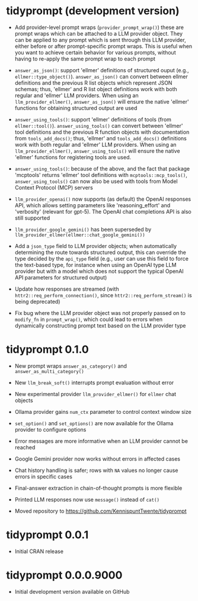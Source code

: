 # tidyprompt (development version)

* Add provider-level prompt wraps (`provider_prompt_wrap()`) these are prompt
wraps which can be attached to a LLM provider object. They can be applied to
any prompt which is sent through this LLM provider, either before or after
prompt-specific prompt wraps. This is useful when you want to achieve 
certain behavior for various prompts, without having to re-apply the same
prompt wrap to each prompt

* `answer_as_json()`: support 'ellmer' definitions of structured ouput
(e.g., `ellmer::type_object()`). `answer_as_json()` can convert between ellmer
definitions and the previous R list objects which represent JSON schemas; thus,
'ellmer' and R list object definitions work with both regular and 'ellmer'
LLM providers. When using an `llm_provider_ellmer()`, `answer_as_json()` will 
ensure the native 'ellmer' functions for obtaining structured output are used

* `answer_using_tools()`: support 'ellmer' definitions of tools (from 
`ellmer::tool()`). `answer_using_tools()` can convert between 'ellmer' tool
definitions and the previous R function objects with documentation from 
`tools_add_docs()`; thus, 'ellmer' and `tools_add_docs()` definitions work
with both regular and 'ellmer' LLM providers. When using an 
`llm_provider_ellmer()`, `answer_using_tools()` will ensure the native 'ellmer'
functions for registering tools are used. 

* `answer_using_tools()`: because of the above, and the fact that 
package 'mcptools' returns 'ellmer' tool definitions with 
`mcptools::mcp_tools()`, `answer_using_tools()`
can now also be used with tools from Model Context Protocol (MCP) servers

* `llm_provider_openai()` now supports (as default) the OpenAI responses API,
which allows setting parameters like 'reasoning_effort' and 'verbosity' 
(relevant for gpt-5). The OpenAI chat completions API is also still supported

* `llm_provider_google_gemini()` has been superseded by
`llm_provider_ellmer(ellmer::chat_google_gemini())`

* Add a `json_type` field to LLM provider objects; when automatically
determining the route towards structured output, this can override the type 
decided by the `api_type` field (e.g., user can use this field to force the 
text-based type, for instance when using an OpenAI type LLM provider but with a 
model which does not support the typical OpenAI API parameters for structured 
output)

* Update how responses are streamed (with `httr2::req_perform_connection()`, 
since `httr2::req_perform_stream()` is being deprecated)

* Fix bug where the LLM provider object was not properly passed on to
`modify_fn` in `prompt_wrap()`, which could lead to errors when dynamically
constructing prompt text based on the LLM provider type

# tidyprompt 0.1.0

* New prompt wraps `answer_as_category()` and `answer_as_multi_category()`

* New `llm_break_soft()` interrupts prompt evaluation without error

* New experimental provider `llm_provider_ellmer()` for `ellmer` chat objects

* Ollama provider gains `num_ctx` parameter to control context window size

* `set_option()` and `set_options()` are now available for the Ollama provider
to configure options

* Error messages are more informative when an LLM provider cannot be reached

* Google Gemini provider now works without errors in affected cases

* Chat history handling is safer; rows with `NA` values no longer cause errors 
in specific cases

* Final-answer extraction in chain-of-thought prompts is more flexible

* Printed LLM responses now use `message()` instead of `cat()`

* Moved repository to https://github.com/KennispuntTwente/tidyprompt

# tidyprompt 0.0.1

* Initial CRAN release

# tidyprompt 0.0.0.9000

* Initial development version available on GitHub
